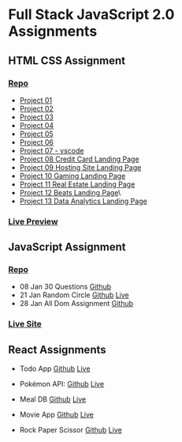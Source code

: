 # Full Stack JavaScript 2.0 Assignments




## HTML CSS Assignment

### [Repo](https://github.com/ankitdevelops/fsjs-html_css)

- [Project 01](https://github.com/ankitdevelops/fsjs-html_css/tree/main/Project%2001)
- [Project 02](https://github.com/ankitdevelops/fsjs-html_css/tree/main/Project%2002)
- [Project 03](https://github.com/ankitdevelops/fsjs-html_css/tree/main/Project%2003 )
- [Project 04](https://github.com/ankitdevelops/fsjs-html_css/tree/main/Project%2004)
- [Project 05](https://github.com/ankitdevelops/fsjs-html_css/tree/main/Project%2005)
- [Project 06](https://github.com/ankitdevelops/fsjs-html_css/tree/main/Project%2006)
- [Project 07 - vscode](https://github.com/ankitdevelops/fsjs-html_css/tree/main/Project%2007_vscode_clone_tailwind)
- [Project 08 Credit Card Landing Page](https://github.com/ankitdevelops/fsjs-html_css/tree/main/Project%2008_Credit%20Card%20Landing%20Page)
- [Project 09 Hosting Site Landing Page](https://github.com/ankitdevelops/fsjs-html_css/tree/main/Project%2009_Hosting%20Site%20Landing%20Page)
- [Project 10 Gaming Landing Page](https://github.com/ankitdevelops/fsjs-html_css/tree/main/Project%2010_Gaming%20Landing%20Page)
- [Project 11 Real Estate Landing Page](https://github.com/ankitdevelops/fsjs-html_css/tree/main/Project%2011_Real%20Estate%20Landing%20Page)
- [Project 12 Beats Landing Page](https://github.com/ankitdevelops/fsjs-html_css/tree/main/Project%2012_Beats%20Landing%20Page)\
- [Project 13 Data Analytics Landing Page](https://github.com/ankitdevelops/fsjs-html_css/tree/main/Project%2013_Data%20Analytics%20Landing%20Page)


### [Live Preview](https://fsjs-assignment.netlify.app/)


## JavaScript Assignment

### [Repo](https://github.com/ankitdevelops/fsjs-javascript)

- 08 Jan 30 Questions [Github](https://github.com/ankitdevelops/fsjs-javascript/tree/main/assignment-js/08-Jan)
- 21 Jan Random Circle [Github](https://github.com/ankitdevelops/fsjs-javascript/tree/main/assignment-js/21-Jan) [Live](https://transcendent-biscotti-85085d.netlify.app/assignment-js/21-jan/)
- 28 Jan All Dom Assignment [Github](https://github.com/ankitdevelops/fsjs-javascript/tree/main/assignment-js/28-Jan/DOM%20Assignments)

### [Live Site](https://transcendent-biscotti-85085d.netlify.app/)


## React Assignments

- Todo App [Github](https://github.com/ankitdevelops/react-todo)  [Live](https://hiankit-react-todo.netlify.app/)

- Pokémon API: [Github](https://github.com/ankitdevelops/react-pokeapi) [Live](https://hiankit-pokeapi.netlify.app)

- Meal DB [Github](https://github.com/ankitdevelops/meal-db)  [Live](https://hiankit-meal-db.netlify.app/)

- Movie App [Github](https://github.com/ankitdevelops/movie-db)  [Live](https://hiankit-movie-db.netlify.app/)

- Rock Paper Scissor [Github](https://github.com/ankitdevelops/rock-paper-scissor)  [Live](https://hiankit-rock-paper-scissor.netlify.app/)
